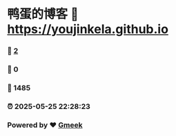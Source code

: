 # 鸭蛋的博客 :link: https://youjinkela.github.io 
### :page_facing_up: [2](https://youjinkela.github.io/tag.html) 
### :speech_balloon: 0 
### :hibiscus: 1485 
### :alarm_clock: 2025-05-25 22:28:23 
### Powered by :heart: [Gmeek](https://github.com/Meekdai/Gmeek)

